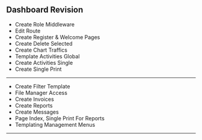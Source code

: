 ## Dashboard Revision

- Create Role Middleware
- Edit Route
- Create Register & Welcome Pages
- Create Delete Selected
- Create Chart Traffics
- Template Activities Global
- Create Activities Single
- Create Single Print
--------------------------------------------------
- Create Filter Template
- File Manager Access
- Create Invoices
- Create Reports
- Create Messages
- Page Index, Single Print For Reports
- Templating Management Menus
--------------------------------------------------
